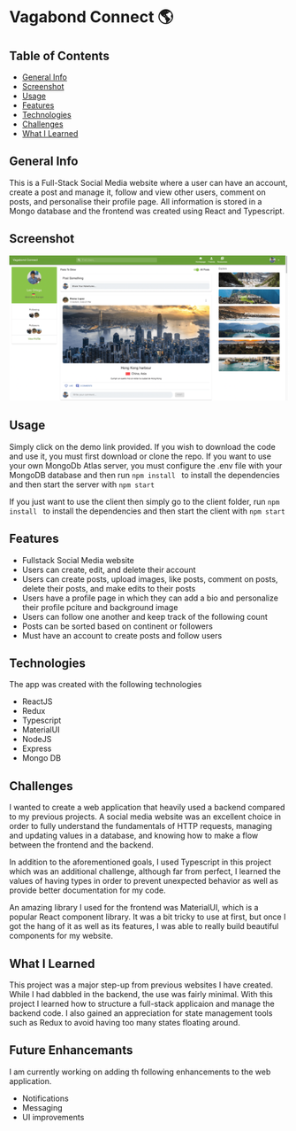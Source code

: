 # Vagabond Connect 🌎

## Table of Contents
* [General Info](#general-info)
* [Screenshot](#screenshot)
* [Usage](#usage)
* [Features](#features)
* [Technologies](#technologies)
* [Challenges](#challenges)
* [What I Learned](#what-i-learned)


## General Info
This is a Full-Stack Social Media website where a user can have an account, create a post and manage it, follow and view other users, comment on posts, and personalise their profile page. All information is stored in a Mongo database and the frontend was created using React and Typescript.

## Screenshot
![ScreenShot](https://github.com/Leopoldov95/Vagabond-Connect/blob/MERN/vagabond_screenshot.png?raw=true)

## Usage
Simply click on the demo link provided.
If you wish to download the code and use it, you must first download or clone the repo.
If you want to use your own MongoDb Atlas server, you must configure the .env file with your MongoDB database and then run ```npm install ``` to install the dependencies and then start the server with ```npm start ```

If you just want to use the client then simply go to the client folder, run ```npm install ``` to install the dependencies and then start the client with ```npm start ```

## Features
* Fullstack Social Media website
* Users can create, edit, and delete their account
* Users can create posts, upload images, like posts, comment on posts, delete their posts, and make edits to their posts
* Users have a profile page in which they can add a bio and personalize their profile pciture and background image
* Users can follow one another and keep track of the following count
* Posts can be sorted based on continent or followers
* Must have an account to create posts and follow users


## Technologies
The app was created with the following technologies
* ReactJS
* Redux
* Typescript
* MaterialUI
* NodeJS
* Express
* Mongo DB

## Challenges 
I wanted to create a web application that heavily used a backend compared to my previous projects. A social media website was an excellent choice in order to fully understand the fundamentals of HTTP requests, managing and updating values in a database, and knowing how to make a flow between the frontend and the backend.

In addition to the aforementioned goals, I used Typescript in this project which was an additional challenge, although far from perfect, I learned the values of having types in order to prevent unexpected behavior as well as provide better documentation for my code.

An amazing library I used for the frontend was MaterialUI, which is a popular React component library. It was a bit tricky to use at first, but once I got the hang of it as well as its features, I was able to really build beautiful components for my website.

## What I Learned
This project was a major step-up from previous websites I have created. While I had dabbled in the backend, the use was fairly minimal. With this project I learned how to structure a full-stack applicaion and manage the backend code. I also gained an appreciation for state management tools such as Redux to avoid having too many states floating around.

## Future Enhancemants
I am currently working on adding th following enhancements to the web application.
* Notifications
* Messaging
* UI improvements
